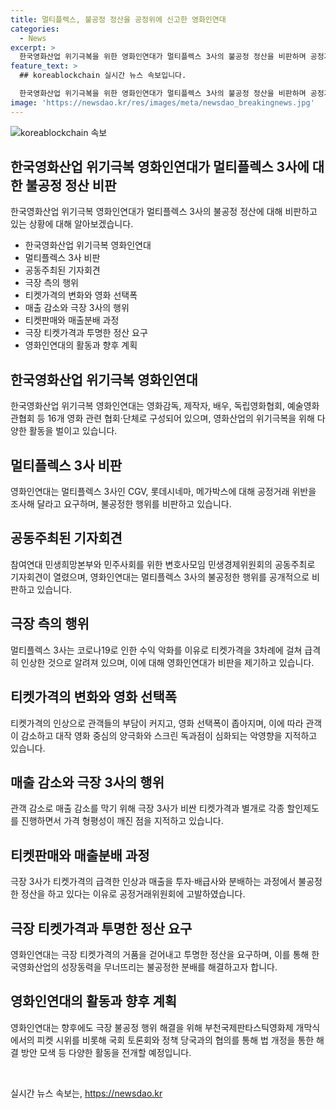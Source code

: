 ```yaml
---
title: 멀티플렉스, 불공정 정산을 공정위에 신고한 영화인연대
categories:
  - News
excerpt: >
  한국영화산업 위기극복을 위한 영화인연대가 멀티플렉스 3사의 불공정 정산을 비판하며 공정거래위원회에 신고했다. 멀티플렉스는 코로나19 기간 수익 악화를 이유로 티켓가격을 인상했고, 이에 따른 관객의 부담과 양극화 문제를 지적했다. 또한, 통신사와의 할인 정산 내역을 공개하지 않아 독점규제 및 공정거래법 위반으로 고발했다. 이에 대응하여 티켓가격의 거품을 걷어내고 투명한 정산을 요구했으며, 극장 불공정행위에 대한 해결책 모색을 위해 국회와 정책 당국과의 협의를 요구했다.
feature_text: >
  ## koreablockchain 실시간 뉴스 속보입니다.

  한국영화산업 위기극복을 위한 영화인연대가 멀티플렉스 3사의 불공정 정산을 비판하며 공정거래위원회에 신고했다. 멀티플렉스는 코로나19 기간 수익 악화를 이유로 티켓가격을 인상했고, 이에 따른 관객의 부담과 양극화 문제를 지적했다. 또한, 통신사와의 할인 정산 내역을 공개하지 않아 독점규제 및 공정거래법 위반으로 고발했다. 이에 대응하여 티켓가격의 거품을 걷어내고 투명한 정산을 요구했으며, 극장 불공정행위에 대한 해결책 모색을 위해 국회와 정책 당국과의 협의를 요구했다.
image: 'https://newsdao.kr/res/images/meta/newsdao_breakingnews.jpg'
---
```


<p><img src="https://newsdao.kr/res/images/meta/newsdao_breakingnews.jpg" alt="koreablockchain 속보" /></p>

<h2 data-ke-size="size26">한국영화산업 위기극복 영화인연대가 멀티플렉스 3사에 대한 불공정 정산 비판</h2>

<p data-ke-size="size16">한국영화산업 위기극복 영화인연대가 멀티플렉스 3사의 불공정 정산에 대해 비판하고 있는 상황에 대해 알아보겠습니다.</p>

<ul>
  <li>한국영화산업 위기극복 영화인연대</li>
  <li>멀티플렉스 3사 비판</li>
  <li>공동주최된 기자회견</li>
  <li>극장 측의 행위</li>
  <li>티켓가격의 변화와 영화 선택폭</li>
  <li>매출 감소와 극장 3사의 행위</li>
  <li>티켓판매와 매출분배 과정</li>
  <li>극장 티켓가격과 투명한 정산 요구</li>
  <li>영화인연대의 활동과 향후 계획</li>
</ul>

<h2>한국영화산업 위기극복 영화인연대</h2>

<p data-ke-size="size16">한국영화산업 위기극복 영화인연대는 영화감독, 제작자, 배우, 독립영화협회, 예술영화관협회 등 16개 영화 관련 협회·단체로 구성되어 있으며, 영화산업의 위기극복을 위해 다양한 활동을 벌이고 있습니다.</p>

<h2>멀티플렉스 3사 비판</h2>

<p data-ke-size="size16">영화인연대는 멀티플렉스 3사인 CGV, 롯데시네마, 메가박스에 대해 공정거래 위반을 조사해 달라고 요구하며, 불공정한 행위를 비판하고 있습니다.</p>

<h2>공동주최된 기자회견</h2>

<p data-ke-size="size16">참여연대 민생희망본부와 민주사회를 위한 변호사모임 민생경제위원회의 공동주최로 기자회견이 열렸으며, 영화인연대는 멀티플렉스 3사의 불공정한 행위를 공개적으로 비판하고 있습니다.</p>

<h2>극장 측의 행위</h2>

<p data-ke-size="size16">멀티플렉스 3사는 코로나19로 인한 수익 악화를 이유로 티켓가격을 3차례에 걸쳐 급격히 인상한 것으로 알려져 있으며, 이에 대해 영화인연대가 비판을 제기하고 있습니다.</p>

<h2>티켓가격의 변화와 영화 선택폭</h2>

<p data-ke-size="size16">티켓가격의 인상으로 관객들의 부담이 커지고, 영화 선택폭이 좁아지며, 이에 따라 관객이 감소하고 대작 영화 중심의 양극화와 스크린 독과점이 심화되는 악영향을 지적하고 있습니다.</p>

<h2>매출 감소와 극장 3사의 행위</h2>

<p data-ke-size="size16">관객 감소로 매출 감소를 막기 위해 극장 3사가 비싼 티켓가격과 별개로 각종 할인제도를 진행하면서 가격 형평성이 깨진 점을 지적하고 있습니다.</p>

<h2>티켓판매와 매출분배 과정</h2>

<p data-ke-size="size16">극장 3사가 티켓가격의 급격한 인상과 매출을 투자·배급사와 분배하는 과정에서 불공정한 정산을 하고 있다는 이유로 공정거래위원회에 고발하였습니다.</p>

<h2>극장 티켓가격과 투명한 정산 요구</h2>

<p data-ke-size="size16">영화인연대는 극장 티켓가격의 거품을 걷어내고 투명한 정산을 요구하며, 이를 통해 한국영화산업의 성장동력을 무너뜨리는 불공정한 분배를 해결하고자 합니다.</p>

<h2>영화인연대의 활동과 향후 계획</h2>

<p data-ke-size="size16">영화인연대는 향후에도 극장 불공정 행위 해결을 위해 부천국제판타스틱영화제 개막식에서의 피켓 시위를 비롯해 국회 토론회와 정책 당국과의 협의를 통해 법 개정을 통한 해결 방안 모색 등 다양한 활동을 전개할 예정입니다.</p>

<p data-ke-size="size16">&nbsp;</p>
실시간 뉴스 속보는, <a href="https://newsdao.kr" rel="dofollow">https://newsdao.kr</a>


